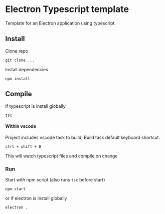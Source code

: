 # Electron Typescript template

Template for an Electron application using typescript.


## Install

Clone repo

`git clone ...`

Install dependencies

`npm install`

## Compile

If typescript is install globally

`tsc`

#### Within vscode

Project includes vscode task to build, Build task default keyboard shortcut.

`ctrl + shift + B`

This will watch typescript files and compile on change


### Run

Start with npm script (also runs `tsc` before start)

`npm start`


or if electron is install globally

`electron .`
